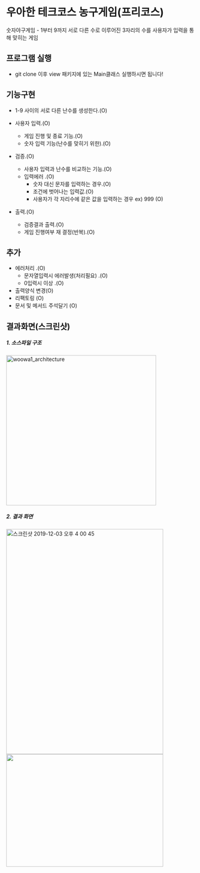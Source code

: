 # 우아한 테크코스 농구게임(프리코스)

숫자야구게임 - 1부터 9까지 서로 다른 수로 이루어진 3자리의 수를 사용자가 입력을 통해 맞히는 게임

## 프로그램 실행

- git clone 이후 view 패키지에 있는 Main클래스 실행하시면 됩니다!

## 기능구현

- 1-9 사이의 서로 다른 난수를 생성한다.(O) 

- 사용자 입력.(O)
    - 게임 진행 및 종료 기능.(O)
    - 숫자 입력 기능(난수를 맞히기 위한).(O)
    
- 검증.(O)
    - 사용자 입력과 난수를 비교하는 기능.(O)
    - 입력에러 .(O)
        - 숫자 대신 문자를 입력하는 경우.(O)
        - 조건에 벗어나는 입력값.(O)
        - 사용자가 각 자리수에 같은 값을 입력하는 경우 ex) 999 (O)
        
- 출력.(O)
    - 검증결과 출력.(O)
    - 게임 진행여부 재 결정(반복).(O)  
    
## 추가

- 에러처리 .(O)
    - 문자열입력시 에러발생(처리필요) .(O)
    - 0입력시 이상 .(O)
- 출력양식 변경(O)
- 리팩토링 (O)
- 문서 및 메서드 주석달기 (O)

## 결과화면(스크린샷)
##### 1. 소스파일 구조
<div>
<img width="400" alt="woowa1_architecture" src="https://user-images.githubusercontent.com/49060374/69935125-4f794480-1517-11ea-94d0-527e1a7aa589.png">
</div>

##### 2. 결과 화면
<img width="419" height="600" alt="스크린샷 2019-12-03 오후 4 00 45" src="https://user-images.githubusercontent.com/49060374/70027756-2ecbf000-15e6-11ea-992c-80dfe0ec60d7.png">
<img width="419" height="300 alt="스크린샷 2019-12-03 오후 4 00 53" src="https://user-images.githubusercontent.com/49060374/70027755-2ecbf000-15e6-11ea-9f61-f3cc100fc27c.png">